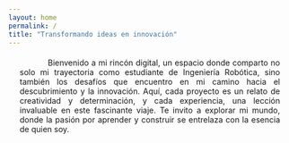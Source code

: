 ```yaml
---
layout: home
permalink: /
title: "Transformando ideas en innovación"
---
```



<style>
    .introduccion {
        text-align: justify;
        text-indent: 50px;
        margin: 20px;
    }
</style>

<div class="introduccion">
Bienvenido a mi rincón digital, un espacio donde comparto no solo mi trayectoria como estudiante de Ingeniería Robótica, sino también los desafíos que encuentro en mi camino hacia el descubrimiento y la innovación. Aquí, cada proyecto es un relato de creatividad y determinación, y cada experiencia, una lección invaluable en este fascinante viaje. Te invito a explorar mi mundo, donde la pasión por aprender y construir se entrelaza con la esencia de quien soy.
</div>
